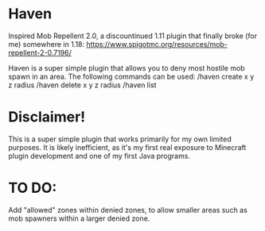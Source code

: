 # Haven

Inspired Mob Repellent 2.0, a discountinued 1.11 plugin that finally broke (for me) somewhere in 1.18:
https://www.spigotmc.org/resources/mob-repellent-2-0.7196/

Haven is a super simple plugin that allows you to deny most hostile mob spawn in an area. The following commands can be used:
/haven create x y z radius
/haven delete x y z radius
/haven list

# Disclaimer!
This is a super simple plugin that works primarily for my own limited purposes. It is likely inefficient, as it's my first real exposure to Minecraft plugin development and one of my first Java programs. 

# TO DO:
Add "allowed" zones within denied zones, to allow smaller areas such as mob spawners within a larger denied zone.
